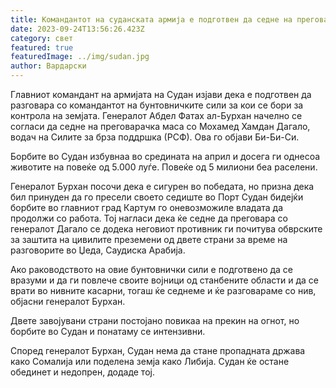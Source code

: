```yaml
---
title: Командантот на суданската армија е подготвен да седне на преговарачка маса
date: 2023-09-24T13:56:26.423Z
category: свет
featured: true
featuredImage: ../img/sudan.jpg
author: Вардарски
---
```

Главниот командант на армијата на Судан изјави дека е подготвен да разговара со командантот на бунтовничките сили за кои се бори за контрола на земјата. Генералот Абдел Фатах ал-Бурхан начелно се согласи да седне на преговарачка маса со Мохамед Хамдан Дагало, водач на Силите за брза поддршка (РСФ). Ова го објави Би-Би-Си.

Борбите во Судан избувнаа во средината на април и досега ги однесоа животите на повеќе од 5.000 луѓе. Повеќе од 5 милиони беа раселени.

Генералот Бурхан посочи дека е сигурен во победата, но призна дека бил принуден да го пресели своето седиште во Порт Судан бидејќи борбите во главниот град Картум го оневозможиле владата да продолжи со работа. Тој нагласи дека ќе седне да преговара со генералот Дагало се додека неговиот противник ги почитува обврските за заштита на цивилите преземени од двете страни за време на разговорите во Џеда, Саудиска Арабија.

Ако раководството на овие бунтовнички сили е подготвено да се вразуми и да ги повлече своите војници од станбените области и да се врати во нивните касарни, тогаш ќе седнеме и ќе разговараме со нив, објасни генералот Бурхан.

Двете завојувани страни постојано повикаа на прекин на огнот, но борбите во Судан и понатаму се интензивни.

Според генералот Бурхан, Судан нема да стане пропадната држава како Сомалија или поделена земја како Либија. Судан ќе остане обединет и недопрен, додаде тој.